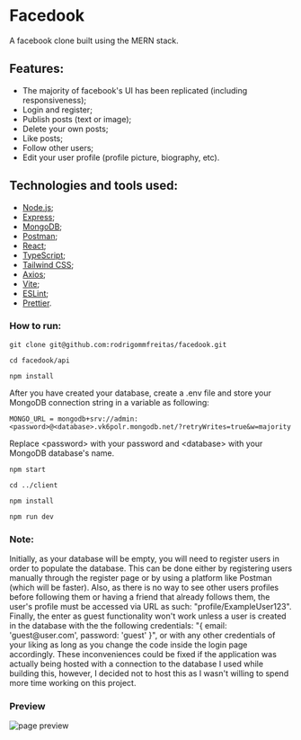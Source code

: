 # Facedook
 A facebook clone built using the MERN stack.
 
## Features:
- The majority of facebook's UI has been replicated (including responsiveness);
- Login and register;
- Publish posts (text or image);
- Delete your own posts;
- Like posts;
- Follow other users;
- Edit your user profile (profile picture, biography, etc).


## Technologies and tools used:
- [Node.js](https://nodejs.org/en/about/);
- [Express](https://expressjs.com/);
- [MongoDB](https://www.mongodb.com/);
- [Postman](https://www.postman.com/);
- [React](https://reactjs.org/);
- [TypeScript](https://www.typescriptlang.org/);
- [Tailwind CSS](https://tailwindcss.com/);
- [Axios](https://axios-http.com/);
- [Vite](https://vitejs.dev/);
- [ESLint](https://eslint.org/);
- [Prettier](https://prettier.io/).

### How to run:
```
git clone git@github.com:rodrigommfreitas/facedook.git
```
```
cd facedook/api
```
```
npm install
```
After you have created your database, create a .env file and store your MongoDB connection string in a variable as following:
```
MONGO_URL = mongodb+srv://admin:<password>@<database>.vk6polr.mongodb.net/?retryWrites=true&w=majority
```
Replace \<password\> with your password and \<database\> with your MongoDB database's name.
```
npm start
```
```
cd ../client
```
```
npm install
```
```
npm run dev
```
### Note:
Initially, as your database will be empty, you will need to register users in order to populate the database. This can be done either by registering users manually through the register page or by using a platform like Postman (which will be faster). 
Also, as there is no way to see other users profiles before following them or having a friend that already follows them, the user's profile must be accessed via URL as such: "profile/ExampleUser123". Finally, the enter as guest functionality won't work unless a user is created in the database with the the following credentials: "{ email: 'guest@<span></span>user.com', password: 'guest' }", or with any other credentials of your liking as long as you change the code inside the login page accordingly. These inconveniences could be fixed if the application was actually being hosted with a connection to the database I used while building this, however, I decided not to host this as I wasn't willing to spend more time working on this project. 

### Preview
![page preview](https://raw.githubusercontent.com/rodrigommfreitas/facedook/main/preview.png)
